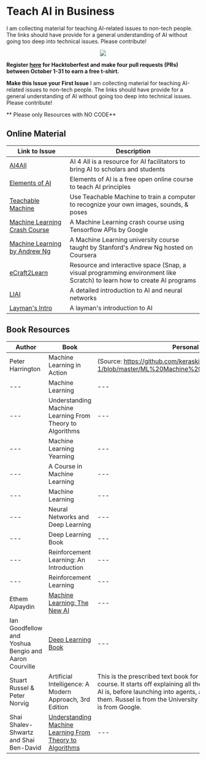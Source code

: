 # Teach AI in Business

I am collecting material for teaching AI-related issues to non-tech people. The links should have provide for a general understanding of AI without going too deep into technical issues. Please contribute! 

<p align="center">
    <a href="https://hacktoberfest.digitalocean.com/">
    	<img src="https://hacktoberfest.digitalocean.com/assets/HF-full-logo-b05d5eb32b3f3ecc9b2240526104cf4da3187b8b61963dd9042fdc2536e4a76c.svg" >
    </a>
</p>

**Register [here](https://hacktoberfest.digitalocean.com) for Hacktoberfest and make four pull requests (PRs) between October 1-31 to earn a free t-shirt.**


**Make this Issue your First Issue**
I am collecting material for teaching AI-related issues to non-tech people. The links should have provide for a general understanding of AI without going too deep into technical issues. Please contribute! 

** Please only Resources with NO CODE**

## Online Material
| Link to Issue  | Description  |
|---|---| 
| [AI4All](https://ai4all.docebosaas.com/learn) | AI 4 All is a resource for AI facilitators to bring AI to scholars and students |
| [Elements of AI](https://www.elementsofai.com/) | Elements of AI is a free open online course to teach AI principles  |
| [Teachable Machine](https://teachablemachine.withgoogle.com/) | Use Teachable Machine to train a computer to recognize your own images, sounds, & poses |
| [Machine Learning Crash Course](https://developers.google.com/machine-learning/crash-course/) | A Machine Learning crash course using Tensorflow APIs by Google|
| [Machine Learning by Andrew Ng](https://www.coursera.org/learn/machine-learning) | A Machine Learning university course taught by Stanford's Andrew Ng hosted on Coursera |
| [eCraft2Learn](https://ecraft2learn.github.io/ai/) | Resource and interactive space (Snap, a visual programming environment like Scratch) to learn how to create AI programs |
| [LIAI](https://medium.com/autonomous-agents/laymans-intro-to-ai-and-neural-networks-ce074457d85a) | A detailed introduction to AI and neural networks |
| [Layman's Intro](https://towardsdatascience.com/a-simple-layman-introduction-to-ai-bcf793be7b4a) | A layman's introduction to AI |


## Book Resources
| Author  | Book  | Personal Notes |
|---|---|---|
|Peter Harrington | Machine Learning in Action | (Source: https://github.com/kerasking/book-1/blob/master/ML%20Machine%20Learning%20in%20Action.pdf)| 
|---| Machine Learning |---|
|---| Understanding Machine Learning From Theory to Algorithms |---|
|---| Machine Learning Yearning |---|
|---| A Course in Machine Learning |---|
|---| Machine Learning |---|
|---| Neural Networks and Deep Learning |---|
|---| Deep Learning Book |---|
|---| Reinforcement Learning: An Introduction |---|
|---| Reinforcement Learning |---|
|Ethem Alpaydin|[Machine Learning: The New AI](https://libribook.com/ebook/4757/machine-learning-new-ai-pdf) |---|
|Ian Goodfellow and Yoshua Bengio and Aaron Courville| [Deep Learning Book](https://www.deeplearningbook.org/) |---|
|Stuart Russel & Peter Norvig | Artificial Intelligence: A Modern Approach, 3rd Edition | This is the prescribed text book for my Introduction to AI university course. It starts off explaining all the basics and definitions of what AI is, before launching into agents, algorithms, and how to apply them. Russel is from the University of California at Berkeley. Norvig is from Google.|
|Shai Shalev-Shwartz and Shai Ben-David| [Understanding Machine Learning From Theory to Algorithms](https://www.cs.huji.ac.il/~shais/UnderstandingMachineLearning/copy.html) |---|

